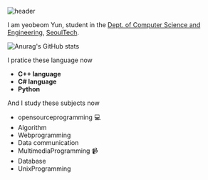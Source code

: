 ![header](https://capsule-render.vercel.app/api?type=waving&color=auto&height=200&section=header&text=Yeobeom%20Yun&fontSize=32)

I am yeobeom Yun, student in the [Dept. of Computer Science and Engineering](https://computer.seoultech.ac.kr/), [SeoulTech](https://en.seoultech.ac.kr/).

![Anurag's GitHub stats](https://github-readme-stats.vercel.app/api?username=Yeobeom&show_icons=true&theme=radical)

I pratice these language now
* **C++ language**
* **C# language**
* **Python**

And I study these subjects now
* opensourceprogramming :computer:
* Algorithm
* Webprogramming
* Data communication
* MultimediaProgramming :video_camera:
* Database
* UnixProgramming
